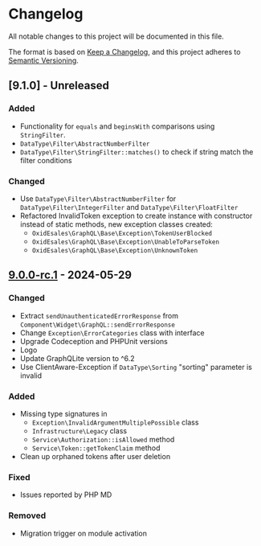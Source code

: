 # Changelog
All notable changes to this project will be documented in this file.

The format is based on [Keep a Changelog](https://keepachangelog.com/en/1.0.0/),
and this project adheres to [Semantic Versioning](https://semver.org/spec/v2.0.0.html).

## [9.1.0] - Unreleased

### Added
- Functionality for `equals` and `beginsWith` comparisons using `StringFilter`.
- `DataType\Filter\AbstractNumberFilter`
- `DataType\Filter\StringFilter::matches()` to check if string match the filter conditions

### Changed
- Use `DataType\Filter\AbstractNumberFilter` for  `DataType\Filter\IntegerFilter` and `DataType\Filter\FloatFilter`
- Refactored InvalidToken exception to create instance with constructor instead of static methods, new exception classes created:
  - `OxidEsales\GraphQL\Base\Exception\TokenUserBlocked`
  - `OxidEsales\GraphQL\Base\Exception\UnableToParseToken`
  - `OxidEsales\GraphQL\Base\Exception\UnknownToken`

## [9.0.0-rc.1] - 2024-05-29

### Changed
- Extract `sendUnauthenticatedErrorResponse` from `Component\Widget\GraphQL::sendErrorResponse`
- Change `Exception\ErrorCategories` class with interface
- Upgrade Codeception and PHPUnit versions
- Logo
- Update GraphQLite version to ^6.2
- Use ClientAware-Exception if `DataType\Sorting` "sorting" parameter is invalid

### Added
- Missing type signatures in
  - `Exception\InvalidArgumentMultiplePossible` class
  - `Infrastructure\Legacy` class
  - `Service\Authorization::isAllowed` method
  - `Service\Token::getTokenClaim` method
- Clean up orphaned tokens after user deletion

### Fixed
- Issues reported by PHP MD

### Removed
- Migration trigger on module activation

[9.0.0]: https://github.com/OXID-eSales/graphql-base-module/compare/v9.0.0-rc.1...9.0.0
[9.0.0-rc.1]: https://github.com/OXID-eSales/graphql-base-module/compare/v8.1.1...9.0.0-rc.1
